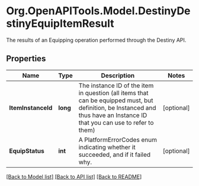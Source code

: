 # Org.OpenAPITools.Model.DestinyDestinyEquipItemResult
The results of an Equipping operation performed through the Destiny API.

## Properties

Name | Type | Description | Notes
------------ | ------------- | ------------- | -------------
**ItemInstanceId** | **long** | The instance ID of the item in question (all items that can be equipped must, but definition, be Instanced and thus have an Instance ID that you can use to refer to them) | [optional] 
**EquipStatus** | **int** | A PlatformErrorCodes enum indicating whether it succeeded, and if it failed why. | [optional] 

[[Back to Model list]](../README.md#documentation-for-models) [[Back to API list]](../README.md#documentation-for-api-endpoints) [[Back to README]](../README.md)

